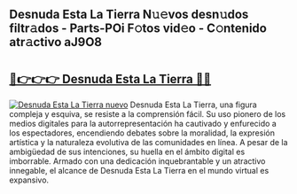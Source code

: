 ## Desnuda Esta La Tierra N𝚞𝚎vos desn𝚞dos filtr𝚊dos - Parts-POi F𝚘tos vid𝚎o - C𝚘ntenido atr𝚊ctivo aJ9O8

# <h2><a href="http://mb9y8p.tromn.icu/?c=Desnuda+Esta+La+Tierra">🔗👉👉👉 Desnuda Esta La Tierra 🔗🔗</a></h2>

[![Desnuda Esta La Tierra nuevo](https://i.imgur.com/pEAQMta.gif)](http://mb9y8p.tromn.icu/?c=Desnuda+Esta+La+Tierra)
Desnuda Esta La Tierra, una figura compleja y esquiva, se resiste a la comprensión fácil. Su uso pionero de los medios digitales para la autorrepresentación ha cautivado y enfurecido a los espectadores, encendiendo debates sobre la moralidad, la expresión artística y la naturaleza evolutiva de las comunidades en línea. A pesar de la ambigüedad de sus intenciones, su huella en el ámbito digital es imborrable. Armado con una dedicación inquebrantable y un atractivo innegable, el alcance de Desnuda Esta La Tierra en el mundo virtual es expansivo.
